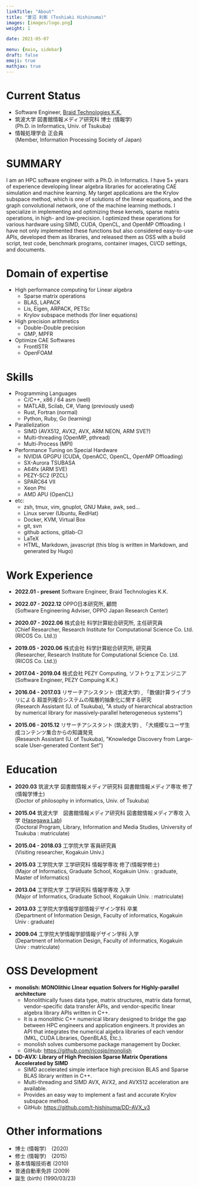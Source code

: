 ```yaml
---
linkTitle: "About"
title: "菱沼 利彰 (Toshiaki Hishinuma)"
images: [images/logo.png]
weight: 1

date: 2021-05-07

menu: {main, sidebar}
draft: false
emoji: true
mathjax: true
---
```


# Current Status
* Software Engineer, [Braid Technologies K.K.](https://braid.tech/)
* 筑波大学 図書館情報メディア研究科 博士 (情報学) \
	(Ph.D. in Informatics, Univ. of Tsukuba)
* 情報処理学会 正会員\
   	(Member, Information Processing Society of Japan)

# SUMMARY
I am an HPC software engineer with a Ph.D. in Informatics. 
I have 5+ years of experience developing linear algebra libraries for accelerating CAE simulation and machine learning. 
My target applications are the Krylov subspace method, which is one of solutions of the linear equations, and the graph convolutional network, one of the machine learning methods.
I specialize in implementing and optimizing these kernels, sparse matrix operations, in high- and low-precision. 
I optimized these operations for various hardware using SIMD, CUDA, OpenCL, and OpenMP Offloading. 
I have not only implemented these functions but also considered easy-to-use APIs, developed them as libraries, and released them as OSS with a build script, test code, benchmark programs, container images, CI/CD settings, and documents.

# Domain of expertise
* High performance computing for Linear algebra
	* Sparse matrix operations
	* BLAS, LAPACK
	* Lis, Eigen, ARPACK, PETSc
    * Krylov subspace methods (for liner equations)
* High precision arithmetics
	* Double-Double precision
	* GMP, MPFR
* Optimize CAE Softwares
	* FrontISTR
	* OpenFOAM

# Skills
* Programming Languages
    * C/C++, x86 / 64 asm (well)
    * MATLAB, Scilab, C#, Vlang (previously used)
    * Rust, Fortran (normal)
    * Python, Ruby, Go (learning)
* Parallelization
	* SIMD (AVX512, AVX2, AVX, ARM NEON, ARM SVE?)
	* Multi-threading (OpenMP, pthread)
	* Multi-Process (MPI)
* Performance Tuning on Special Hardware
	* NVIDIA GPGPU (CUDA, OpenACC, OpenCL, OpenMP Offloading)
	* SX-Aurora TSUBASA
	* A64fx (ARM SVE)
	* PEZY-SC2 (PZCL)
    * SPARC64 VII
    * Xeon Phi
    * AMD APU (OpenCL)
* etc:
	* zsh, tmux, vim, gnuplot, GNU Make, awk, sed...
	* Linux server (Ubuntu, RedHat)
	* Docker, KVM, Virtual Box
	* git, svn
	* github actions, gitlab-CI
	* LaTeX
	* HTML, Markdown, javascript (this blog is written in Markdown, and generated by Hugo)

# Work Experience
* **2022.01 - present** Software Engineer, Braid Technologies K.K.
* **2022.07 - 2022.12** OPPO日本研究所, 顧問\
(Software Engineering Adviser, OPPO Japan Research Center)
* **2020.07 - 2022.06** 株式会社 科学計算総合研究所, 主任研究員\
(Chief Researcher, Research Institute for Computational Science Co. Ltd. (RICOS Co. Ltd.))
* **2019.05 - 2020.06** 株式会社 科学計算総合研究所, 研究員\
(Researcher, Research Institute for Computational Science Co. Ltd. (RICOS Co. Ltd.))

* **2017.04 - 2019.04** 株式会社 PEZY Computing, ソフトウェアエンジニア\
(Software Engineer, PEZY Compuing K.K.)

* **2016.04 - 2017.03** リサーチアシスタント (筑波大学) , 「数値計算ライブラリによる 超並列複合システムの階層的抽象化に関する研究\
(Research Assistant (U. of Tsukuba), "A study of hierarchical abstraction by numerical library for massively-parallel heterogeneous systems")
* **2015.06 - 2015.12** リサーチアシスタント (筑波大学) , 「大規模なユーザ生成コンテンツ集合からの知識発見\
(Research Assistant (U. of Tsukuba), "Knowledge Discovery from Large-scale User-generated Content Set")


# Education
* **2020.03** 筑波大学 図書館情報メディア研究科 図書館情報メディア専攻 修了 (情報学博士)\
(Doctor of philosophy in informatics, Univ. of Tsukuba)
* **2015.04** 筑波大学　図書館情報メディア研究科 図書館情報メディア専攻 入学 ([Hasegawa Lab][2])\
(Doctoral Program, Library, Information and Media Studies, University of Tsukuba : matriculate)
* **2015.04 - 2018.03** 工学院大学 客員研究員\
(Visiting researcher, Kogakuin Univ.)

* **2015.03** 工学院大学 工学研究科 情報学専攻 修了(情報学修士)\
(Major of Informatics, Graduate School, Kogakuin Univ. : graduate, Master of Informatics)
* **2013.04** 工学院大学 工学研究科 情報学専攻 入学\
(Major of Informatics, Graduate School, Kogakuin Univ. : matriculate)

* **2013.03** 工学院大学情報学部情報デザイン学科 卒業\
(Department of Information Design, Faculty of informatics, Kogakuin Univ : graduate)
* **2009.04** 工学院大学情報学部情報デザイン学科 入学\
(Department of Information Design, Faculty of informatics, Kogakuin Univ : matriculate)


# OSS Development
- **monolish: MONOlithic LInear equation Solvers for Highly-parallel architecture**
    - Monolithically fuses data type, matrix structures, matrix data format, vendor-specific data transfer APIs, and vendor-specific linear algebra library APIs written in C++.
    - It is a monolithic C++ numerical library designed to bridge the gap between HPC engineers and application engineers. It provides an API that integrates the numerical algebra libraries of each vendor (MKL, CUDA Libraries, OpenBLAS, Etc.).
    - monolish solves cumbersome package management by Docker.
    - GitHub: https://github.com/ricosjp/monolish
- **DD-AVX: Library of High Precision Sparse Matrix Operations Accelerated by SIMD**
    - SIMD accelerated simple interface high precision BLAS and Sparse BLAS library written in C++.
    - Multi-threading and SIMD AVX, AVX2, and AVX512 acceleration are available. 
    - Provides an easy way to implement a fast and accurate Krylov subspace method.
    - GitHub: https://github.com/t-hishinuma/DD-AVX_v3


# Other informations
* 博士 (情報学)　(2020)
* 修士 (情報学)　(2015)
* 基本情報技術者 (2010)
* 普通自動車免許 (2009)
* 誕生 (birth) (1990/03/23)

[1]: http://hpcl.info.kogakuin.ac.jp/
[2]: https://tgosros.wixsite.com/hasegawaken
[3]: https://www.ricos.co.jp/
